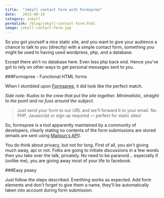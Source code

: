 ```yaml
---
title:  "Jekyll contact form with Formspree"
date:   2015-08-10
category: jekyll
permalink: /blog/jekyll-contact-form.html
image: jekyll-contact-form.jpg
---
```

So you got yourself a nice static site, and you want to give your audience a chance to talk to you (directly) with a simple contact form, something you might be used to having used wordpress, php, and a database.

Except there ain't no database here. Even less php back end. Hence you've got to rely on other ways to get personal messages sent to you.

###Formspree - Functional HTML forms

When I stumbled upon [Formspree](http://formspree.io/), it did look like the perfect match. 

*Side note: Kudos to the crew that put the site together. Minimalistic, straight to the point and no fuss around the subject.*

> Just send your form to our URL and we'll forward it to your email. No PHP, Javascript or sign up required — perfect for static sites!

So, formspree is a tool apparently maintained by a community of developers, clearly stating no contents of the form submissions are stored (emails are sent using [Mailgun's API](http://www.mailgun.com/)). 

You do think about privacy, but not for long. First of all, you ain't giving much away, api or not. Folks are going to initiate discussions in a few words then you take over the talk, privately. No need to be paranoid... especially if (unlike me), you are giving away most of your life to facebook.

###Easy peasy

Just follow the steps described. Everthing works as expected. Add form elements and don't forget to give them a name, they'll be automatically taken into account during form submission.

